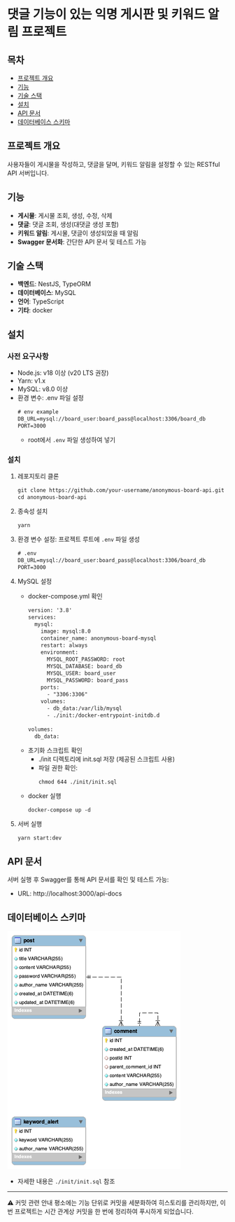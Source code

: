 # 댓글 기능이 있는 익명 게시판 및 키워드 알림 프로젝트

## 목차
- [프로젝트 개요](#프로젝트-개요)
- [기능](#기능)
- [기술 스택](#기술-스택)
- [설치](#설치)
- [API 문서](#API-문서)
- [데이터베이스 스키마](#데이터베이스-스키마)

## 프로젝트 개요

사용자들이 게시물을 작성하고, 댓글을 달며, 키워드 알림을 설정할 수 있는 RESTful API 서버입니다.  

## 기능

- **게시물**: 게시물 조회, 생성, 수정, 삭제
- **댓글**: 댓글 조회, 생성(대댓글 생성 포함)
- **키워드 알림**: 게시물, 댓글이 생성되었을 때 알림
- **Swagger 문서화**: 간단한 API 문서 및 테스트 가능

## 기술 스택
- **백엔드**: NestJS, TypeORM
- **데이터베이스**: MySQL
- **언어**: TypeScript
- **기타**: docker

## 설치

### 사전 요구사항

- Node.js: v18 이상 (v20 LTS 권장)
- Yarn: v1.x 
- MySQL: v8.0 이상
- 환경 변수: .env 파일 설정
  ```
  # env example
  DB_URL=mysql://board_user:board_pass@localhost:3306/board_db
  PORT=3000
  ```
  - root에서 `.env` 파일 생성하여 넣기

### 설치

1. 레포지토리 클론
    ```
    git clone https://github.com/your-username/anonymous-board-api.git
    cd anonymous-board-api
    ```
2.  종속성 설치
    ```
    yarn
    ```
3. 환경 변수 설정: 프로젝트 루트에 `.env` 파일 생성
    ```
    # .env
    DB_URL=mysql://board_user:board_pass@localhost:3306/board_db
    PORT=3000
    ```

4. MySQL 설정
    - docker-compose.yml 확인
      ```
      version: '3.8'
      services:
        mysql:
          image: mysql:8.0
          container_name: anonymous-board-mysql
          restart: always
          environment:
            MYSQL_ROOT_PASSWORD: root
            MYSQL_DATABASE: board_db
            MYSQL_USER: board_user
            MYSQL_PASSWORD: board_pass
          ports:
            - "3306:3306"
          volumes:
            - db_data:/var/lib/mysql
            - ./init:/docker-entrypoint-initdb.d
      
      volumes:
        db_data:
      ```
    - 초기화 스크립트 확인
      - ./init 디렉토리에 init.sql 저장 (제공된 스크립트 사용)
      - 파일 권한 확인:
        ```
        chmod 644 ./init/init.sql
        ```
    - docker 실행
      ```
      docker-compose up -d
      ```
5. 서버 실행
   ```
   yarn start:dev
   ```

## API 문서
서버 실행 후 Swagger를 통해 API 문서를 확인 및 테스트 가능:
- URL: http://localhost:3000/api-docs

## 데이터베이스 스키마
![ER Diagram](./docs/schema.png)
- 자세한 내용은 `./init/init.sql` 참조

----
⚠️ 커밋 관련 안내
평소에는 기능 단위로 커밋을 세분화하여 히스토리를 관리하지만, 이번 프로젝트는 시간 관계상 커밋을 한 번에 정리하여 푸시하게 되었습니다.
